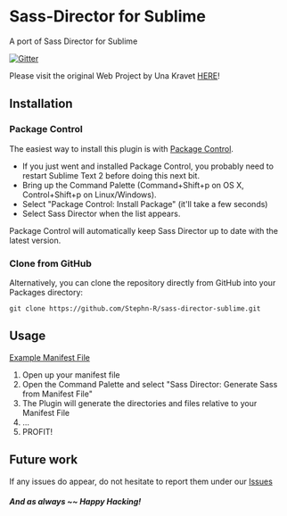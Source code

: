 # Sass-Director for Sublime

A port of Sass Director for Sublime

[![Gitter](https://badges.gitter.im/Join%20Chat.svg)](https://gitter.im/Stephn-R/sass-director-sublime?utm_source=badge&utm_medium=badge&utm_campaign=pr-badge&utm_content=badge)

Please visit the original Web Project by Una Kravet [HERE](https://github.com/una/sass-director)!

## Installation

### Package Control

The easiest way to install this plugin is with [Package Control](http://wbond.net/sublime\_packages/package\_control).

 * If you just went and installed Package Control, you probably need to restart Sublime Text 2 before doing this next bit.
 * Bring up the Command Palette (Command+Shift+p on OS X, Control+Shift+p on Linux/Windows).
 * Select "Package Control: Install Package" (it'll take a few seconds)
 * Select Sass Director when the list appears.

Package Control will automatically keep Sass Director up to date with the latest
version.

### Clone from GitHub

Alternatively, you can clone the repository directly from GitHub into your Packages directory:

    git clone https://github.com/Stephn-R/sass-director-sublime.git

## Usage

[Example Manifest File](https://github.com/Stephn-R/sass-director-sublime/blob/master/scss/sample-manifest.scss)

1. Open up your manifest file
2. Open the Command Palette and select "Sass Director: Generate Sass from Manifest File"
3. The Plugin will generate the directories and files relative to your Manifest File
4. ...
5. PROFIT!

## Future work

If any issues do appear, do not hesitate to report them under our [Issues](https://github.com/Stephn-R/sass-director-sublime/issues)

##### And as always ~~ Happy Hacking!
